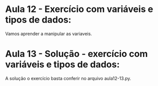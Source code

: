 # Aula 12 - Exercício com variáveis e tipos de dados:
Vamos aprender a manipular as variaveis.

# Aula 13 - Solução - exercício com variáveis e tipos de dados:
A solução o exercício basta conferir no arquivo aula12-13.py.
